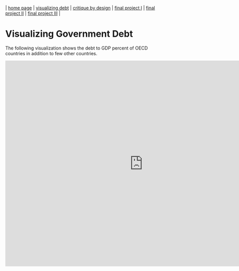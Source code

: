 | [home page](https://pranavakadiyala.github.io/Portfolio/) | [visualizing debt](visualizing-government-debt) | [critique by design](critique-by-design) | [final project I](final-project-part-one) | [final project II](final-project-part-two) | [final project III](final-project-part-three) |

# Visualizing Government Debt

The following visualization shows the debt to GDP percent of OECD countries in addition to few other countries. 

<iframe src="https://data.oecd.org/chart/7b2p" width="860" height="645" style="border: 0" mozallowfullscreen="true" webkitallowfullscreen="true" allowfullscreen="true"><a href="https://data.oecd.org/chart/7b2p" target="_blank">OECD Chart: General government debt, Total, % of GDP, Annual, 2019</a></iframe>

